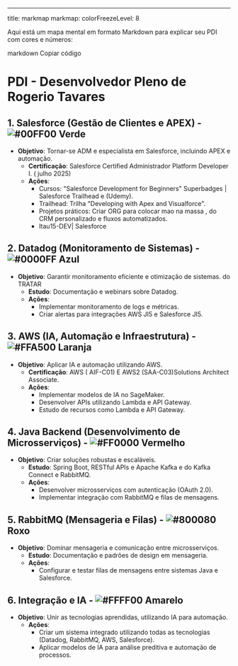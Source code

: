 
---
title: markmap
markmap:
  colorFreezeLevel: 8

Aqui está um mapa mental em formato Markdown para explicar seu PDI com cores e números:

markdown
Copiar código
# PDI - Desenvolvedor Pleno de Rogerio Tavares 

## 1. **Salesforce (Gestão de Clientes e APEX) - ![#00FF00](https://placehold.co/15x15/00FF00/00FF00.png) Verde**
- **Objetivo**: Tornar-se ADM e especialista em Salesforce, incluindo APEX e automação.
  - **Certificação**: Salesforce Certified Administrador Platform Developer I. ( julho 2025)
  - **Ações**:
    - Cursos: "Salesforce Development for Beginners" Superbadges | Salesforce Trailhead e (Udemy).
    - Trailhead: Trilha "Developing with Apex and Visualforce".
    - Projetos práticos: Criar ORG para colocar mao na massa  , do CRM personalizado e fluxos automatizados.
    - Itau15-DEV| Salesforce

## 2. **Datadog (Monitoramento de Sistemas) - ![#0000FF](https://placehold.co/15x15/0000FF/0000FF.png) Azul**
- **Objetivo**: Garantir monitoramento eficiente e otimização de sistemas. do TRATAR 
  - **Estudo**: Documentação e webinars sobre Datadog.
  - **Ações**:
    - Implementar monitoramento de logs e métricas.
    - Criar alertas para integrações AWS JI5 e Salesforce JI5.

## 3. **AWS (IA, Automação e Infraestrutura) - ![#FFA500](https://placehold.co/15x15/FFA500/FFA500.png) Laranja**
- **Objetivo**: Aplicar IA e automação utilizando AWS.
  - **Certificação**: AWS ( AIF-C01) E AWS2 (SAA-C03)Solutions Architect Associate.
  - **Ações**:
    - Implementar modelos de IA no SageMaker.
    - Desenvolver APIs utilizando Lambda e API Gateway.
    - Estudo de recursos como Lambda e API Gateway.

## 4. **Java Backend (Desenvolvimento de Microsserviços) - ![#FF0000](https://placehold.co/15x15/FF0000/FF0000.png) Vermelho**
- **Objetivo**: Criar soluções robustas e escaláveis.
  - **Estudo**: Spring Boot, RESTful APIs e Apache Kafka e do Kafka Connect e RabbitMQ.
  - **Ações**:
    - Desenvolver microsserviços com autenticação (OAuth 2.0).
    - Implementar integração com RabbitMQ e filas de mensagens.

## 5. **RabbitMQ (Mensageria e Filas) - ![#800080](https://placehold.co/15x15/800080/800080.png) Roxo**
- **Objetivo**: Dominar mensageria e comunicação entre microsserviços.
  - **Estudo**: Documentação e padrões de design em mensageria.
  - **Ações**:
    - Configurar e testar filas de mensagens entre sistemas Java e Salesforce.

## 6. **Integração e IA - ![#FFFF00](https://placehold.co/15x15/FFFF00/FFFF00.png) Amarelo**
- **Objetivo**: Unir as tecnologias aprendidas, utilizando IA para automação.
  - **Ações**:
    - Criar um sistema integrado utilizando todas as tecnologias (Datadog, RabbitMQ, AWS, Salesforce).
    - Aplicar modelos de IA para análise preditiva e automação de processos.